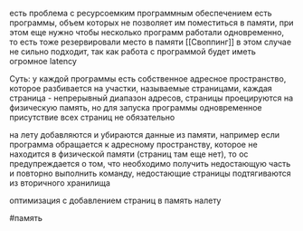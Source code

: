 есть проблема с ресурсоемким программным обеспечением
есть программы, объем которых не позволяет им поместиться в памяти, при этом еще нужно чтобы несколько программ работали одновременно, то есть тоже резервировали место в памяти
[[Своппинг]] в этом случае не сильно подходит, так как работа с программой будет иметь огромное latency


Суть:
у каждой программы есть собственное адресное пространство, которое разбивается на участки, называемые страницами, каждая страница - непрерывный диапазон адресов, страницы проецируются на физическую память, но для запуска программы одновременное присутствие всех страниц не обязательно

на лету добавляются и убираются данные из памяти, например если программа обращается к адресному пространству, которое не находится в физической памяти (страниц там еще нет), то ос предупреждается о том, что необходимо получить недостающую часть и повторно выполнить команду, недостающие страницы подтягиваются из вторичного хранилища

оптимизация с добавлением страниц в память налету

#память